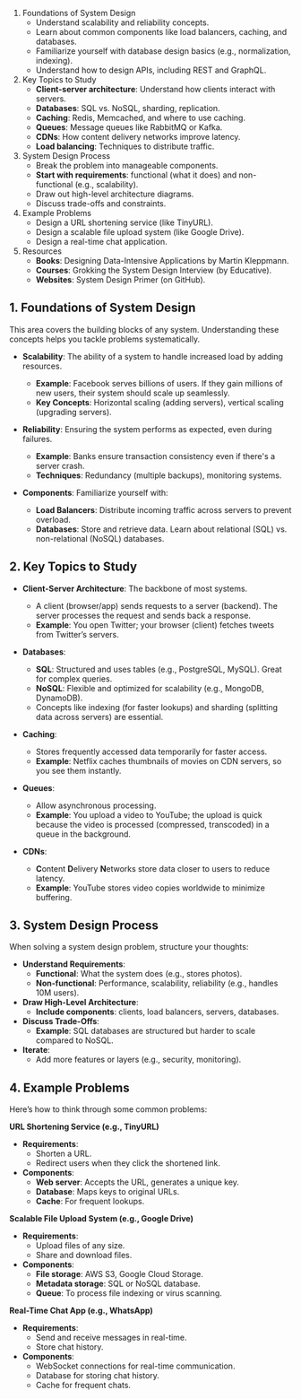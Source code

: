 1. Foundations of System Design
    - Understand scalability and reliability concepts.
    - Learn about common components like load balancers, caching, and databases.
    - Familiarize yourself with database design basics (e.g., normalization, indexing).
    - Understand how to design APIs, including REST and GraphQL.
2. Key Topics to Study
    - __Client-server architecture__: Understand how clients interact with servers.
    - __Databases__: SQL vs. NoSQL, sharding, replication.
    - __Caching__: Redis, Memcached, and where to use caching.
    - __Queues__: Message queues like RabbitMQ or Kafka.
    - __CDNs__: How content delivery networks improve latency.
    - __Load balancing__: Techniques to distribute traffic.
3. System Design Process
    - Break the problem into manageable components.
    - __Start with requirements__: functional (what it does) and non-functional (e.g., scalability).
    - Draw out high-level architecture diagrams.
    - Discuss trade-offs and constraints.
4. Example Problems
    - Design a URL shortening service (like TinyURL).
    - Design a scalable file upload system (like Google Drive).
    - Design a real-time chat application.
5. Resources
    - __Books__: Designing Data-Intensive Applications by Martin Kleppmann.
    - __Courses__: Grokking the System Design Interview (by Educative).
    - __Websites__: System Design Primer (on GitHub).






## 1. Foundations of System Design
This area covers the building blocks of any system. Understanding these concepts helps you tackle problems systematically.

- __Scalability__: The ability of a system to handle increased load by adding resources.

    - __Example__: Facebook serves billions of users. If they gain millions of new users, their system should scale up seamlessly.
    - __Key Concepts__: Horizontal scaling (adding servers), vertical scaling (upgrading servers).
- __Reliability__: Ensuring the system performs as expected, even during failures.

    - __Example__: Banks ensure transaction consistency even if there's a server crash.
    - __Techniques__: Redundancy (multiple backups), monitoring systems.
- __Components__: Familiarize yourself with:

    - __Load Balancers__: Distribute incoming traffic across servers to prevent overload.
    - __Databases__: Store and retrieve data. Learn about relational (SQL) vs. non-relational (NoSQL) databases.
## 2. Key Topics to Study
- __Client-Server Architecture__: The backbone of most systems.

    - A client (browser/app) sends requests to a server (backend). The server processes the request and sends back a response.
    - __Example__: You open Twitter; your browser (client) fetches tweets from Twitter’s servers.
- __Databases__:

    - __SQL__: Structured and uses tables (e.g., PostgreSQL, MySQL). Great for complex queries.
    - __NoSQL__: Flexible and optimized for scalability (e.g., MongoDB, DynamoDB).
    - Concepts like indexing (for faster lookups) and sharding (splitting data across servers) are essential.
- __Caching__:

    - Stores frequently accessed data temporarily for faster access.
    - __Example__: Netflix caches thumbnails of movies on CDN servers, so you see them instantly.
- __Queues__:

    - Allow asynchronous processing.
    - __Example__: You upload a video to YouTube; the upload is quick because the video is processed (compressed, transcoded) in a queue in the background.
- __CDNs__:

    - **C**ontent **D**elivery **N**etworks store data closer to users to reduce latency.
    - __Example__: YouTube stores video copies worldwide to minimize buffering.
## 3. System Design Process
When solving a system design problem, structure your thoughts:

- __Understand Requirements__:
    - __Functional__: What the system does (e.g., stores photos).
    - __Non-functional__: Performance, scalability, reliability (e.g., handles 10M users).
- __Draw High-Level Architecture__:
    - __Include components__: clients, load balancers, servers, databases.
- __Discuss Trade-Offs__:
    - __Example__: SQL databases are structured but harder to scale compared to NoSQL.
- __Iterate__:
    - Add more features or layers (e.g., security, monitoring).
## 4. Example Problems
Here’s how to think through some common problems:

__URL Shortening Service (e.g., TinyURL)__
- __Requirements__:
    - Shorten a URL.
    - Redirect users when they click the shortened link.
- __Components__:
    - __Web server__: Accepts the URL, generates a unique key.
    - __Database__: Maps keys to original URLs.
    - __Cache__: For frequent lookups.

__Scalable File Upload System (e.g., Google Drive)__
- __Requirements__:
    - Upload files of any size.
    - Share and download files.
- __Components__:
    - __File storage__: AWS S3, Google Cloud Storage.
    - __Metadata storage__: SQL or NoSQL database.
    - __Queue__: To process file indexing or virus scanning.

__Real-Time Chat App (e.g., WhatsApp)__
- __Requirements__:
    - Send and receive messages in real-time.
    - Store chat history.
- __Components__:
    - WebSocket connections for real-time communication.
    - Database for storing chat history.
    - Cache for frequent chats.





